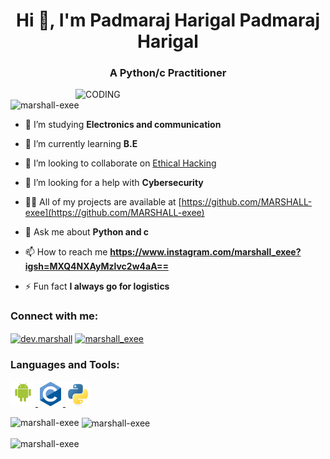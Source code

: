 <h1 align="center">Hi 👋, I'm Padmaraj Harigal Padmaraj Harigal</h1>
<h3 align="center">A Python/c Practitioner</h3>
<img align="right" alt="CODING"width="400" src="https://www.google.com/url?sa=i&url=https%3A%2F%2Fgifdb.com%2Fcoding&psig=AOvVaw35RiyxyaO1d_QBE0j_PsQE&ust=1721152670814000&source=images&cd=vfe&opi=89978449&ved=0CBAQjRxqFwoTCLCH5MHPqYcDFQAAAAAdAAAAABAE">

<p align="left"> <img src="https://komarev.com/ghpvc/?username=marshall-exee&label=Profile%20views&color=0e75b6&style=flat" alt="marshall-exee" /> </p>

- 🔭 I’m studying **Electronics and communication**

- 🌱 I’m currently learning **B.E**

- 👯 I’m looking to collaborate on [Ethical Hacking](https://education.nikist.in/s/mycourses)

- 🤝 I’m looking for a help with **Cybersecurity**

- 👨‍💻 All of my projects are available at [https://github.com/MARSHALL-exee](https://github.com/MARSHALL-exee)

- 💬 Ask me about **Python and c**

- 📫 How to reach me **https://www.instagram.com/marshall_exee?igsh=MXQ4NXAyMzlvc2w4aA==**

- ⚡ Fun fact **I always go for logistics**

<h3 align="left">Connect with me:</h3>
<p align="left">
<a href="https://dev.to/dev.marshall" target="blank"><img align="center" src="https://raw.githubusercontent.com/rahuldkjain/github-profile-readme-generator/master/src/images/icons/Social/devto.svg" alt="dev.marshall" height="30" width="40" /></a>
<a href="https://instagram.com/marshall_exee" target="blank"><img align="center" src="https://raw.githubusercontent.com/rahuldkjain/github-profile-readme-generator/master/src/images/icons/Social/instagram.svg" alt="marshall_exee" height="30" width="40" /></a>
</p>

<h3 align="left">Languages and Tools:</h3>
<p align="left"> <a href="https://developer.android.com" target="_blank" rel="noreferrer"> <img src="https://raw.githubusercontent.com/devicons/devicon/master/icons/android/android-original-wordmark.svg" alt="android" width="40" height="40"/> </a> <a href="https://www.cprogramming.com/" target="_blank" rel="noreferrer"> <img src="https://raw.githubusercontent.com/devicons/devicon/master/icons/c/c-original.svg" alt="c" width="40" height="40"/> </a> <a href="https://www.python.org" target="_blank" rel="noreferrer"> <img src="https://raw.githubusercontent.com/devicons/devicon/master/icons/python/python-original.svg" alt="python" width="40" height="40"/> </a> </p>

<p><img align="left" src="https://github-readme-stats.vercel.app/api/top-langs?username=marshall-exee&show_icons=true&locale=en&layout=compact" alt="marshall-exee" /></p>

<p>&nbsp;<img align="center" src="https://github-readme-stats.vercel.app/api?username=marshall-exee&show_icons=true&locale=en" alt="marshall-exee" /></p>

<p><img align="center" src="https://github-readme-streak-stats.herokuapp.com/?user=marshall-exee&" alt="marshall-exee" /></p>
